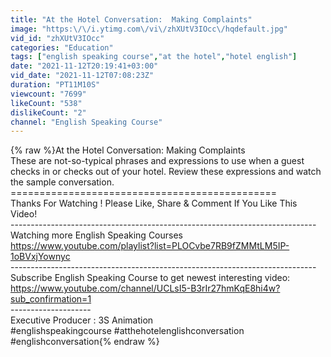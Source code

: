 ```yaml
---
title: "At the Hotel Conversation:  Making Complaints"
image: "https:\/\/i.ytimg.com\/vi\/zhXUtV3IOcc\/hqdefault.jpg"
vid_id: "zhXUtV3IOcc"
categories: "Education"
tags: ["english speaking course","at the hotel","hotel english"]
date: "2021-11-12T20:19:41+03:00"
vid_date: "2021-11-12T07:08:23Z"
duration: "PT11M10S"
viewcount: "7699"
likeCount: "538"
dislikeCount: "2"
channel: "English Speaking Course"
---
```

{% raw %}At the Hotel Conversation:  Making Complaints<br />These are not-so-typical phrases and expressions to use when a guest checks in or checks out of your hotel. Review these expressions and watch the sample conversation.<br />==============================================<br />Thanks For Watching  ! Please Like, Share &amp; Comment If You Like This Video!<br />----------------------------------------------------------------------------<br />Watching more English Speaking Courses<br /><a rel="nofollow" target="blank" href="https://www.youtube.com/playlist?list=PLOCvbe7RB9fZMMtLM5IP-1oBVxjYownyc">https://www.youtube.com/playlist?list=PLOCvbe7RB9fZMMtLM5IP-1oBVxjYownyc</a><br />----------------------------------------------------------------------------<br />Subscribe English Speaking Course to get newest interesting video:<br /><a rel="nofollow" target="blank" href="https://www.youtube.com/channel/UCLsI5-B3rIr27hmKqE8hi4w?sub_confirmation=1">https://www.youtube.com/channel/UCLsI5-B3rIr27hmKqE8hi4w?sub_confirmation=1</a><br />--------------------<br />Executive Producer : 3S Animation<br />#englishspeakingcourse #atthehotelenglishconversation #englishconversation{% endraw %}
